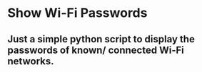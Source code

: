 # Show Wi-Fi Passwords
## Just a simple python script to display the passwords of known/ connected Wi-Fi networks.
